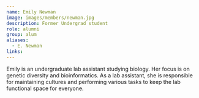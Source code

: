 ```yaml
---
name: Emily Newman
image: images/members/newman.jpg
description: Former Undergrad student
role: alumni
group: alum
aliases:
  - E. Newman
links:
---
```


Emily is an undergraduate lab assistant studying biology. Her focus is on genetic diversity and bioinformatics. As a lab assistant, she is responsible for maintaining cultures and performing various tasks to keep the lab functional space for everyone.
